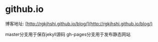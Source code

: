 github.io
=========

博客地址: [http://rgkjhshi.github.io/blog/](http://rgkjhshi.github.io/blog/)

master分支用于保存jekyll源码
gh-pages分支用于发布静态网站
